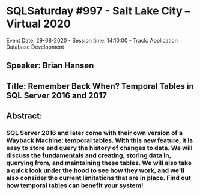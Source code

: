 # SQLSaturday #997 - Salt Lake City – Virtual 2020
Event Date: 29-08-2020 - Session time: 14:10:00 - Track: Application  Database Development
## Speaker: Brian Hansen
## Title: Remember Back When?  Temporal Tables in SQL Server 2016 and 2017
## Abstract:
### SQL Server 2016 and later come with their own version of a Wayback Machine: temporal tables.  With this new feature, it is easy to store and query the history of changes to data.  We will discuss the fundamentals and creating, storing data in, querying from, and maintaining these tables. We will also take a quick look under the hood to see how they work, and we'll also consider the current limitations that are in place.  Find out how temporal tables can benefit your system!
